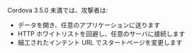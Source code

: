 
<p>     Cordova 3.5.0 未満では、攻撃者は:     <ul>         <li>データを開き、任意のアプリケーションに送ります</li>         <li> HTTP ホワイトリストを回避し、任意のサーバに接続します</li>         <li>細工されたインテント URL でスタートページを変更します</li>     </ul> </p>
